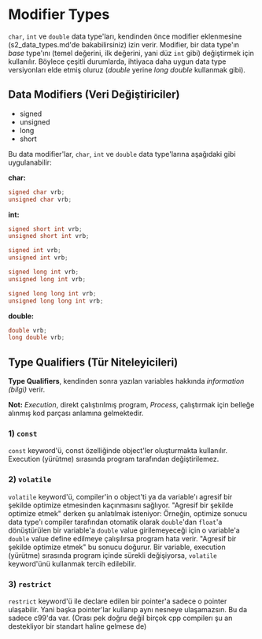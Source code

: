 ﻿# Modifier Types
`char`, `int` ve `double` data type'ları, kendinden önce modifier eklenmesine (s2_data_types.md'de bakabilirsiniz) izin verir. Modifier, bir data type'ın *base* type'ını (temel değerini, ilk değerini, yani düz `int` gibi) değiştirmek için kullanılır. Böylece çeşitli durumlarda, ihtiyaca daha uygun data type versiyonları elde etmiş oluruz (*double* yerine *long double* kullanmak gibi).

## Data Modifiers (Veri Değiştiriciler)

 - signed
 - unsigned
 - long
 - short

Bu data modifier'lar, `char`, `int` ve `double` data type'larına aşağıdaki gibi uygulanabilir:

**char:**
```cpp
signed char vrb;
unsigned char vrb;
```

**int:**
```cpp
signed short int vrb;
unsigned short int vrb;

signed int vrb;
unsigned int vrb;

signed long int vrb;
unsigned long int vrb;

signed long long int vrb;
unsigned long long int vrb;
```

**double:**
```cpp
double vrb;
long double vrb;
```

## Type Qualifiers (Tür Niteleyicileri)
**Type Qualifiers**, kendinden sonra yazılan variables hakkında *information (bilgi)* verir.

**Not:** *Execution*, direkt çalıştırılmış program, *Process*, çalıştırmak için belleğe alınmış kod parçası anlamına gelmektedir.

### 1) `const`
`const` keyword'ü, const özelliğinde object'ler oluşturmakta kullanılır. Execution (yürütme) sırasında program tarafından değiştirilemez.

### 2) `volatile`
`volatile` keyword'ü, compiler'in o object'ti ya da variable'ı agresif bir şekilde optimize etmesinden kaçınmasını sağlıyor. "Agresif bir şekilde optimize etmek" derken şu anlatılmak isteniyor: Örneğin, optimize sonucu data type'ı compiler tarafından otomatik olarak `double`'dan `float`'a dönüştürülen bir variable'a `double` value girilemeyeceği için o variable'a `double` value define edilmeye çalışılırsa program hata verir. "Agresif bir şekilde optimize etmek" bu sonucu doğurur. Bir variable, execution (yürütme) sırasında program içinde sürekli değişiyorsa, `volatile` keyword'ünü kullanmak tercih edilebilir.

### 3) `restrict`
`restrict` keyword'ü ile declare edilen bir pointer'a sadece o pointer ulaşabilir. Yani başka pointer'lar kullanıp aynı nesneye ulaşamazsın. Bu da sadece c99'da var. (Orası pek doğru değil birçok cpp compilerı şu an destekliyor bir standart haline gelmese de)
